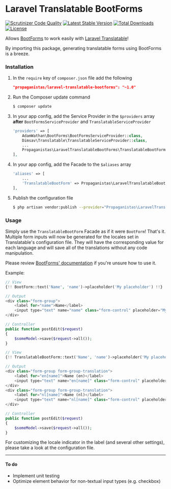 # Laravel Translatable BootForms

[![Scrutinizer Code Quality](https://scrutinizer-ci.com/g/Propaganistas/Laravel-Translatable-BootForms/badges/quality-score.png?b=master)](https://scrutinizer-ci.com/g/Propaganistas/Laravel-Translatable-BootForms/?branch=master)
[![Latest Stable Version](https://poser.pugx.org/propaganistas/laravel-translatable-bootforms/v/stable)](https://packagist.org/packages/propaganistas/laravel-translatable-bootforms)
[![Total Downloads](https://poser.pugx.org/propaganistas/laravel-translatable-bootforms/downloads)](https://packagist.org/packages/propaganistas/laravel-translatable-bootforms)
[![License](https://poser.pugx.org/propaganistas/laravel-translatable-bootforms/license)](https://packagist.org/packages/propaganistas/laravel-translatable-bootforms)

Allows [BootForms](https://github.com/adamwathan/bootforms) to work easily with [Laravel Translatable](https://github.com/dimsav/laravel-translatable)!

By importing this package, generating translatable forms using BootForms is a breeze.

### Installation

1. In the `require` key of `composer.json` file add the following

    ```json
    "propaganistas/laravel-translatable-bootforms": "~1.0"
    ```

2. Run the Composer update command

    ```bash
    $ composer update
    ```

3. In your app config, add the Service Provider in the `$providers` array **after** `BootFormsServiceProvider` and `TranslatableServiceProvider`

    ```php
    'providers' => [
        AdamWathan\BootForms\BootFormsServiceProvider::class,
        Dimsav\Translatable\TranslatableServiceProvider::class,
        ...
        Propaganistas\LaravelTranslatableBootForms\TranslatableBootFormsServiceProvider::class,
    ],
    ```
4. In your app config, add the Facade to the `$aliases` array

    ```php
    'aliases' => [
        ...
        'TranslatableBootForm' => Propaganistas\LaravelTranslatableBootForms\Facades\TranslatableBootForm::class,
    ],
    ```

5. Publish the configuration file

    ```bash
    $ php artisan vendor:publish --provider="Propaganistas\LaravelTranslatableBootForms\TranslatableBootFormsServiceProvider" --tag="config"
    ```

### Usage

Simply use the `TranslatableBootForm` Facade as if it were `BootForm`! That's it. Multiple form inputs will now be generated for the locales set in Translatable's configuration file. They will have the corresponding value for each language and will save all of the translations without any code manipulation.

Please review [BootForms' documentation](https://github.com/adamwathan/bootforms#using-bootforms) if you're unsure how to use it.

Example:

```php
// View
{!! BootForm::text('Name', 'name')->placeholder('My placeholder') !!}

// Output
<div class="form-group">
    <label for="name">Name</label>
    <input type="text" name="name" class="form-control" placeholder="My Placeholder" />
</div>

// Controller
public function postEdit($request)
{
    $someModel->save($request->all());
}
```

```php
// View
{!! TranslatableBootForm::text('Name', 'name')->placeholder('My placeholder') !!}

// Output
<div class="form-group form-group-translation">
    <label for="en[name]">Name (en)</label>
    <input type="text" name="en[name]" class="form-control" placeholder="My Placeholder" data-language="en" />
</div>
<div class="form-group form-group-translation">
    <label for="nl[name]">Name (nl)</label>
    <input type="text" name="nl[name]" class="form-control" placeholder="My Placeholder" data-language="nl" />
</div>

// Controller
public function postEdit($request)
{
    $someModel->save($request->all());
}
```

For customizing the locale indicator in the label (and several other settings), please take a look at the configuration file.

---

#### To do

- Implement unit testing
- Optimize element behavior for non-textual input types (e.g. checkbox)
